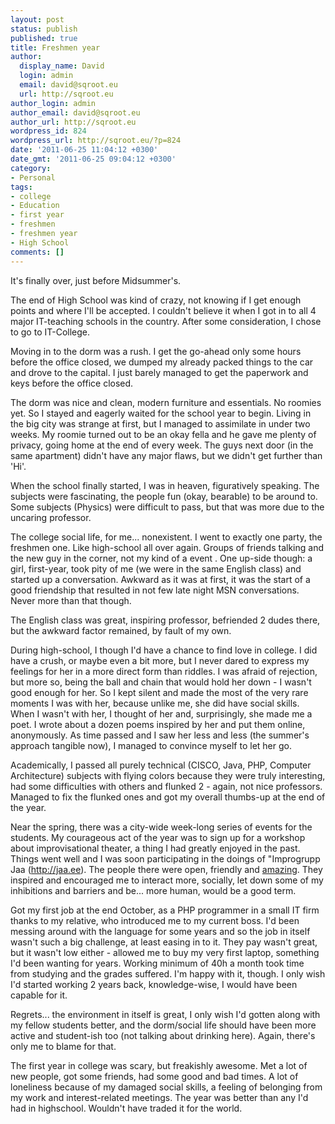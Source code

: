 ```yaml
---
layout: post
status: publish
published: true
title: Freshmen year
author:
  display_name: David
  login: admin
  email: david@sqroot.eu
  url: http://sqroot.eu
author_login: admin
author_email: david@sqroot.eu
author_url: http://sqroot.eu
wordpress_id: 824
wordpress_url: http://sqroot.eu/?p=824
date: '2011-06-25 11:04:12 +0300'
date_gmt: '2011-06-25 09:04:12 +0300'
category:
- Personal
tags:
- college
- Education
- first year
- freshmen
- freshmen year
- High School
comments: []
---
```


It&#039;s finally over, just before Midsummer&#039;s.&nbsp;


The end of High School was kind of crazy, not knowing if I get enough points and where I&#039;ll be accepted. I couldn&#039;t believe it when I got in to all 4 major IT-teaching schools in the country. After some consideration, I chose to go to IT-College.


Moving in to the dorm was a rush. I get the go-ahead only some hours before the office closed, we dumped my already packed things to the car and drove to the capital. I just barely managed to get the paperwork and keys before the office closed.


The dorm was nice and clean, modern furniture and essentials. No roomies yet. So I stayed and eagerly waited for the school year to begin. Living in the big city was strange at first, but I managed to assimilate in under two weeks. My roomie turned out to be an okay fella and he gave me plenty of privacy, going home at the end of every week. The guys next door (in the same apartment) didn&#039;t have any major flaws, but we didn&#039;t get further than &#039;Hi&#039;.


When the school finally started, I was in heaven, figuratively speaking. The subjects were fascinating, the people fun (okay, bearable) to be around to. Some subjects (Physics) were difficult to pass, but that was more due to the uncaring professor.


The college social life, for me... nonexistent. I went to exactly one party, the freshmen one. Like high-school all over again. Groups of friends talking and the new guy in the corner, not my kind of a event . One up-side though: a girl, first-year, took pity of me (we were in the same English class) and started up a conversation. Awkward as it was at first, it was the start of a good friendship that resulted in not few late night MSN conversations. Never more than that though.


The English class was great, inspiring professor, befriended 2 dudes there, but the awkward factor remained, by fault of my own.


During high-school, I though I&#039;d have a chance to find love in college. I did have a crush, or maybe even a bit more, but I never dared to express my feelings for her in a more direct form than riddles. I was afraid of rejection, but more so, being the ball and chain that would hold her down - I wasn&#039;t good enough for her. So I kept silent and made the most of the very rare moments I was with her, because unlike me, she did have social skills. When I wasn&#039;t with her, I thought of her and, surprisingly, she made me a poet. I wrote about a dozen poems inspired by her and put them online, anonymously. As time passed and I saw her less and less (the summer&#039;s approach tangible now), I managed to convince myself to let her go.


Academically, I passed all purely technical (CISCO, Java, PHP, Computer Architecture) subjects with flying colors because they were truly interesting, had some difficulties with others and flunked 2 - again, not nice professors. Managed to fix the flunked ones and got my overall thumbs-up at the end of the year.


Near the spring, there was a city-wide week-long series of events for the students. My courageous act of the year was to sign up for a workshop about improvisational theater, a thing I had greatly enjoyed in the past. Things went well and I was soon participating in the doings of &quot;Improgrupp Jaa (<a href="http://jaa.ee">http://jaa.ee</a>). The people there were open, friendly and <u>amazing</u>. They inspired and encouraged me to interact more, socially, let down some of my inhibitions and barriers and be... more human, would be a good term.&nbsp;


Got my first job at the end October, as a PHP programmer in a small IT firm thanks to my relative, who introduced me to my current boss. I&#039;d been messing around with the language for some years and so the job in itself wasn&#039;t such a big challenge, at least easing in to it. They pay wasn&#039;t great, but it wasn&#039;t low either - allowed me to buy my very first laptop, something I&#039;d been wanting for years. Working minimum of 40h&nbsp;a month took time from studying and the grades suffered. I&#039;m happy with it, though. I only wish I&#039;d started working 2 years back, knowledge-wise, I would have been capable for it.


Regrets... the environment in itself is great, I only wish I&#039;d gotten along with my fellow students better, and the dorm/social life should have been more active and student-ish too (not talking about drinking here). Again, there&#039;s only me to blame for that.


The first year in college was scary, but freakishly awesome. Met a lot of new people, got some friends, had some good and bad times. A lot of loneliness because of my damaged social skills, a feeling of belonging from my work and interest-related meetings. The year was better than any I&#039;d had in highschool. Wouldn&#039;t have traded it for the world.

<div class="zemanta-pixie" style="margin-top:10px;height:15px"><img alt="" class="zemanta-pixie-img" src="" style="border:none;float:right" /></div>
